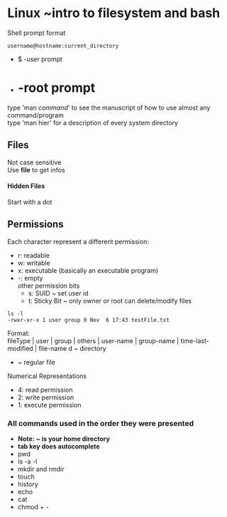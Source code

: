 # Linux ~intro to filesystem and bash
Shell prompt format
```
username@hostname:current_directory
```
* $ -user prompt
* # -root prompt  
type 'man _command_' to see the manuscript of how to use almost any command/program  
type 'man hier' for a description of every system directory

## Files
Not case sensitive  
Use **file** to get infos


#### Hidden Files
Start with a dot 


## Permissions 
Each character represent a different permission: 
* r: readable 
* w: writable 
* x: executable (basically an executable program) 
* -: empty  
other permission bits  
  * s: SUID ~ set user id
  * t: Sticky Bit ~ only owner or root can delete/modify files
```
ls -l
-rwxr-xr-x 1 user group 0 Nov  6 17:43 testFile.txt
```
Format:  
fileType | user | group | others | user-name | group-name | time-last-modified | file-name
d ~ directory  
- ~ regular file  

Numerical Representations
* 4: read permission
* 2: write permission
* 1: execute permission

### All commands used in the order they were presented
* **Note: ~ is your home directory**
*    **tab key does autocomplete**
* pwd
* ls -a -l
* mkdir and rmdir
* touch
* history
* echo
* cat
* chmod + -
